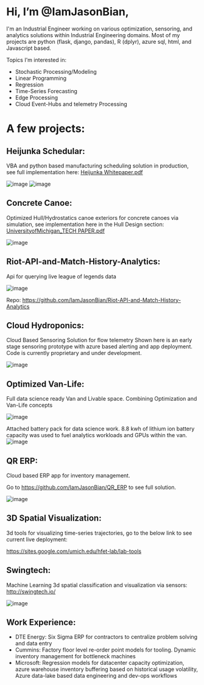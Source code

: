

<!---
IamJasonBian/IamJasonBian is a ✨ special ✨ repository because its `README.md` (this file) appears on your GitHub profile.
You can click the Preview link to take a look at your changes.
--->
# Hi, I’m @IamJasonBian, 

I'm an Industrial Engineer working on various optimization, sensoring, and analytics solutions within Industrial Engineering domains. Most of my projects are python (flask, django, pandas), R (dplyr), azure sql, html, and Javascript based.

Topics I'm interested in: 
  * Stochastic Processing/Modeling 
  * Linear Programming
  * Regression
  * Time-Series Forecasting
  * Edge Processing
  * Cloud Event-Hubs and telemetry Processing
  
 # A few projects:
  
  
  ## Heijunka Schedular: 
  VBA and python based manufacturing scheduling solution in production, see full implementation here: [Heijunka Whitepaper.pdf](https://github.com/IamJasonBian/IamJasonBian/files/6504722/Heijunka.Whitepaper.pdf)

  ![image](https://user-images.githubusercontent.com/16582383/118032317-6337f580-b31c-11eb-88eb-cdbe0ab4fa45.png)
  ![image](https://user-images.githubusercontent.com/16582383/118032361-721ea800-b31c-11eb-8cb3-695b428a3486.png)


  ## Concrete Canoe: 
  Optimized Hull/Hydrostatics canoe exteriors for concrete canoes via simulation, see implementation here in the Hull Design section: [UniversityofMichigan_TECH PAPER.pdf](https://github.com/IamJasonBian/IamJasonBian/files/6504718/UniversityofMichigan_TECH.PAPER.pdf) 
  
  ![image](https://user-images.githubusercontent.com/16582383/118032626-bd38bb00-b31c-11eb-93ca-d78dbe76b86b.png)


  ## Riot-API-and-Match-History-Analytics: 
  Api for querying live league of legends data
  
  ![image](https://user-images.githubusercontent.com/16582383/118032998-23254280-b31d-11eb-86bd-91ab7e18fee9.png)
  
  Repo: <https://github.com/IamJasonBian/Riot-API-and-Match-History-Analytics>

  ## Cloud Hydroponics: 
  Cloud Based Sensoring Solution for flow telemetry 
  Shown here is an early stage sensoring prototype with azure based alerting and app deployment. Code is currently proprietary and under development.
  
  ![image](https://user-images.githubusercontent.com/16582383/118032925-0ab52800-b31d-11eb-9ff7-ad16fc96e6d4.png)

  ## Optimized Van-Life: 
  Full data science ready Van and Livable space. Combining Optimization and Van-Life concepts
  
  ![image](https://user-images.githubusercontent.com/16582383/118031913-e86eda80-b31b-11eb-88c2-2a4242a13c53.png)
  
  Attached battery pack for data science work. 8.8 kwh of lithium ion battery capacity was used to fuel analytics workloads and GPUs within the van.   
  ![image](https://user-images.githubusercontent.com/16582383/118032867-fcffa280-b31c-11eb-9ad4-debc6f7168c2.png)

  ## QR ERP: 
  Cloud based ERP app for inventory management.
  
  Go to <https://github.com/IamJasonBian/QR_ERP> to see full solution.
  
  ![image](https://user-images.githubusercontent.com/16582383/118032035-0dfbe400-b31c-11eb-93f7-4ec9914af902.png)

  ## 3D Spatial Visualization: 
  3d tools for visualizing time-series trajectories, go to the below link to see current live deployment:
  
  https://sites.google.com/umich.edu/hfet-lab/lab-tools
  
  ## Swingtech: 
  Machine Learning 3d spatial classification and visualization via sensors: <http://swingtech.io/>
  
  ![image](https://user-images.githubusercontent.com/16582383/118032809-ed805980-b31c-11eb-965e-4729abbd7419.png)
  

 
  
 ## Work Experience:
   * DTE Energy: Six Sigma ERP for contractors to centralize problem solving and data entry
   * Cummins: Factory floor level re-order point models for tooling. Dynamic inventory management for bottleneck machines
   * Microsoft: Regression models for datacenter capacity optimization, azure warehouse inventory buffering based on historical usage volatility, Azure data-lake based data engineering and dev-ops workflows
   
   
